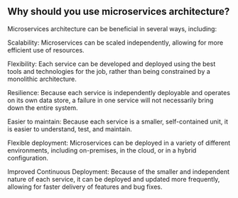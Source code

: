 ## Why should you use microservices architecture?
Microservices architecture can be beneficial in several ways, including:

Scalability: Microservices can be scaled independently, allowing for more efficient use of resources.

Flexibility: Each service can be developed and deployed using the best tools and technologies for the job, rather than being constrained by a monolithic architecture.

Resilience: Because each service is independently deployable and operates on its own data store, a failure in one service will not necessarily bring down the entire system.

Easier to maintain: Because each service is a smaller, self-contained unit, it is easier to understand, test, and maintain.

Flexible deployment: Microservices can be deployed in a variety of different environments, including on-premises, in the cloud, or in a hybrid configuration.

Improved Continuous Deployment: Because of the smaller and independent nature of each service, it can be deployed and updated more frequently, allowing for faster delivery of features and bug fixes.